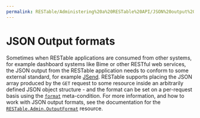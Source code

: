 ```yaml
---
permalink: RESTable/Administering%20a%20RESTable%20API/JSON%20output%20formats/
---
```


# JSON Output formats

Sometimes when RESTable applications are consumed from other systems, for example dashboard systems like Bime or other RESTful web services, the JSON output from the RESTable application needs to conform to some external standard, for example [JSend](https://labs.omniti.com/labs/jsend). RESTable supports placing the JSON array produced by the `GET` request to some resource inside an arbitrarily defined JSON object structure - and the format can be set on a per-request basis using the [`format`](../../Consuming%20a%20RESTable%20API/URI/Meta-conditions#format) meta-condition. For more information, and how to work with JSON output formats, see the documentation for the [`RESTable.Admin.OutputFormat`](../../Built-in%20resources/RESTable.Admin/OutputFormat) resource.
